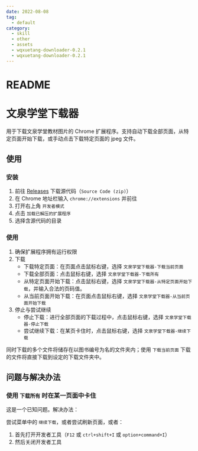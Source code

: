 ```yaml
---
date: 2022-08-08
tag:
  - default
category:
  - skill
  - other
  - assets
  - wqxuetang-downloader-0.2.1
  - wqxuetang-downloader-0.2.1
---
```


# README
# 文泉学堂下载器

用于下载文泉学堂教材图片的 Chrome 扩展程序。支持自动下载全部页面，从特定页面开始下载，或手动点击下载特定页面的 jpeg 文件。

## 使用

### 安装

1. 前往 [Releases](https://github.com/liang2kl/wqxuetang-downloader/releases) 下载源代码（`Source Code (zip)`）
2. 在 Chrome 地址栏输入 `chrome://extensions` 并前往
3. 打开右上角 `开发者模式`
4. 点击 `加载已解压的扩展程序`
5. 选择含源代码的目录

### 使用

1. 确保扩展程序拥有运行权限
2. 下载
   - 下载特定页面：在页面点击鼠标右键，选择 `文泉学堂下载器-下载当前页面`
   - 下载全部页面：点击鼠标右键，选择 `文泉学堂下载器-下载所有`
   - 从特定页面开始下载：点击鼠标右键，选择 `文泉学堂下载器-从特定页面开始下载`，并输入合法的页码值。
   - 从当前页面开始下载：在页面点击鼠标右键，选择 `文泉学堂下载器-从当前页面开始下载`
2. 停止与尝试继续
   - 停止下载：进行全部页面的下载过程中，点击鼠标右键，选择 `文泉学堂下载器-停止下载`
   - 尝试继续下载：在某页卡住时，点击鼠标右键，选择 `文泉学堂下载器-继续下载`

同时下载的多个文件将储存在以图书编号为名的文件夹内；使用 `下载当前页面` 下载的文件将直接下载到设定的下载文件夹中。

## 问题与解决办法

### 使用 `下载所有` 时在某一页面中卡住

这是一个已知问题。解决办法：

尝试菜单中的 `继续下载`，或者尝试刷新页面，或者：

1. 首先打开开发者工具（`F12` 或 `ctrl+shift+I` 或 `option+command+I`）
2. 然后关闭开发者工具
